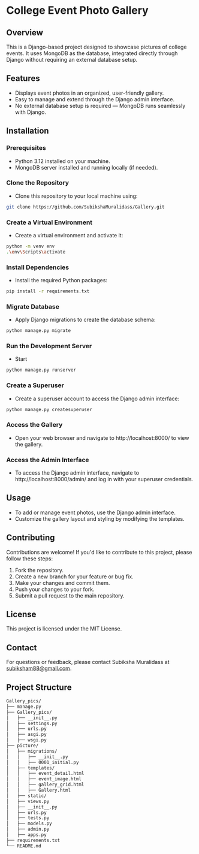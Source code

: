 # College Event Photo Gallery

## Overview
This is a Django-based project designed to showcase pictures of college events. It uses MongoDB as the database, integrated directly through Django without requiring an external database setup.

## Features
- Displays event photos in an organized, user-friendly gallery.
- Easy to manage and extend through the Django admin interface.
- No external database setup is required — MongoDB runs seamlessly with Django.

## Installation

### Prerequisites
- Python 3.12 installed on your machine.
- MongoDB server installed and running locally (if needed).

### Clone the Repository
- Clone this repository to your local machine using:
```bash
git clone https://github.com/SubikshaMuralidass/Gallery.git
```
### Create a Virtual Environment
- Create a virtual environment and activate it:
```bash
python -m venv env
.\env\Scripts\activate
```
### Install Dependencies
- Install the required Python packages:
```bash
pip install -r requirements.txt
```
### Migrate Database
- Apply Django migrations to create the database schema:
```bash
python manage.py migrate
```
### Run the Development Server
- Start
```bash
python manage.py runserver
```
### Create a Superuser
- Create a superuser account to access the Django admin interface:
```bash
python manage.py createsuperuser
```

### Access the Gallery
- Open your web browser and navigate to http://localhost:8000/ to view the gallery.

### Access the Admin Interface
- To access the Django admin interface, navigate to http://localhost:8000/admin/ and log in with your superuser credentials.

## Usage
- To add or manage event photos, use the Django admin interface.
- Customize the gallery layout and styling by modifying the templates.

## Contributing
Contributions are welcome! If you'd like to contribute to this project, please follow these steps:
1. Fork the repository.
2. Create a new branch for your feature or bug fix.
3. Make your changes and commit them.
4. Push your changes to your fork.
5. Submit a pull request to the main repository.

## License
This project is licensed under the MIT License.


## Contact
For questions or feedback, please contact Subiksha Muralidass at subiksham88@gmail.com.



## Project Structure
```bash
Gallery_pics/
├── manage.py
├── Gallery_pics/                   
│   ├── __init__.py
│   ├── settings.py
│   ├── urls.py
│   ├── asgi.py
│   ├── wsgi.py
├── picture/
│   ├── migrations/
│   │   ├── __init__.py
│   │   ├── 0001_initial.py
│   ├── templates/
│   │   ├── event_detail.html 
│   │   ├── event_image.html
│   │   ├── gallery_grid.html
│   │   ├── Gallery.html     
│   ├── static/             
│   ├── views.py 
│   ├── __init__.py 
│   ├── urls.py
│   ├── tests.py        
│   ├── models.py           
│   ├── admin.py
│   ├── apps.py
├── requirements.txt
└── README.md
``` 